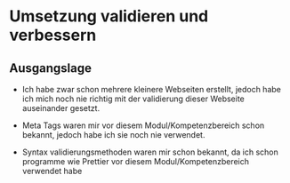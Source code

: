 # Umsetzung validieren und verbessern

## Ausgangslage

- Ich habe zwar schon mehrere kleinere Webseiten erstellt, jedoch habe ich mich noch nie richtig mit der validierung dieser Webseite auseinander gesetzt.

- Meta Tags waren mir vor diesem Modul/Kompetenzbereich schon bekannt, jedoch habe ich sie noch nie verwendet.

- Syntax validierungsmethoden waren mir schon bekannt, da ich schon programme wie Prettier vor diesem Modul/Kompetenzbereich verwendet habe